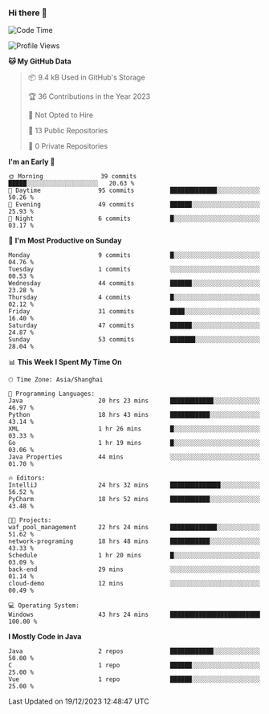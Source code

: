 ### Hi there 👋
<!--START_SECTION:waka-->
![Code Time](http://img.shields.io/badge/Code%20Time-110%20hrs%205%20mins-blue)

![Profile Views](http://img.shields.io/badge/Profile%20Views-0-blue)

**🐱 My GitHub Data** 

> 📦 9.4 kB Used in GitHub's Storage 
 > 
> 🏆 36 Contributions in the Year 2023
 > 
> 🚫 Not Opted to Hire
 > 
> 📜 13 Public Repositories 
 > 
> 🔑 0 Private Repositories 
 > 
**I'm an Early 🐤** 

```text
🌞 Morning                39 commits          █████░░░░░░░░░░░░░░░░░░░░   20.63 % 
🌆 Daytime                95 commits          █████████████░░░░░░░░░░░░   50.26 % 
🌃 Evening                49 commits          ██████░░░░░░░░░░░░░░░░░░░   25.93 % 
🌙 Night                  6 commits           █░░░░░░░░░░░░░░░░░░░░░░░░   03.17 % 
```
📅 **I'm Most Productive on Sunday** 

```text
Monday                   9 commits           █░░░░░░░░░░░░░░░░░░░░░░░░   04.76 % 
Tuesday                  1 commits           ░░░░░░░░░░░░░░░░░░░░░░░░░   00.53 % 
Wednesday                44 commits          ██████░░░░░░░░░░░░░░░░░░░   23.28 % 
Thursday                 4 commits           █░░░░░░░░░░░░░░░░░░░░░░░░   02.12 % 
Friday                   31 commits          ████░░░░░░░░░░░░░░░░░░░░░   16.40 % 
Saturday                 47 commits          ██████░░░░░░░░░░░░░░░░░░░   24.87 % 
Sunday                   53 commits          ███████░░░░░░░░░░░░░░░░░░   28.04 % 
```


📊 **This Week I Spent My Time On** 

```text
🕑︎ Time Zone: Asia/Shanghai

💬 Programming Languages: 
Java                     20 hrs 23 mins      ████████████░░░░░░░░░░░░░   46.97 % 
Python                   18 hrs 43 mins      ███████████░░░░░░░░░░░░░░   43.14 % 
XML                      1 hr 26 mins        █░░░░░░░░░░░░░░░░░░░░░░░░   03.33 % 
Go                       1 hr 19 mins        █░░░░░░░░░░░░░░░░░░░░░░░░   03.06 % 
Java Properties          44 mins             ░░░░░░░░░░░░░░░░░░░░░░░░░   01.70 % 

🔥 Editors: 
IntelliJ                 24 hrs 32 mins      ██████████████░░░░░░░░░░░   56.52 % 
PyCharm                  18 hrs 52 mins      ███████████░░░░░░░░░░░░░░   43.48 % 

🐱‍💻 Projects: 
waf_pool_management      22 hrs 24 mins      █████████████░░░░░░░░░░░░   51.62 % 
network-programing       18 hrs 48 mins      ███████████░░░░░░░░░░░░░░   43.33 % 
Schedule                 1 hr 20 mins        █░░░░░░░░░░░░░░░░░░░░░░░░   03.09 % 
back-end                 29 mins             ░░░░░░░░░░░░░░░░░░░░░░░░░   01.14 % 
cloud-demo               12 mins             ░░░░░░░░░░░░░░░░░░░░░░░░░   00.49 % 

💻 Operating System: 
Windows                  43 hrs 24 mins      █████████████████████████   100.00 % 
```

**I Mostly Code in Java** 

```text
Java                     2 repos             ████████████░░░░░░░░░░░░░   50.00 % 
C                        1 repo              ██████░░░░░░░░░░░░░░░░░░░   25.00 % 
Vue                      1 repo              ██████░░░░░░░░░░░░░░░░░░░   25.00 % 
```




 Last Updated on 19/12/2023 12:48:47 UTC
<!--END_SECTION:waka-->
<!--
**0Cherish/0Cherish** is a ✨ _special_ ✨ repository because its `README.md` (this file) appears on your GitHub profile.

Here are some ideas to get you started:

- 🔭 I’m currently working on ...
- 🌱 I’m currently learning ...
- 👯 I’m looking to collaborate on ...
- 🤔 I’m looking for help with ...
- 💬 Ask me about ...
- 📫 How to reach me: ...
- 😄 Pronouns: ...
- ⚡ Fun fact: ...
-->
